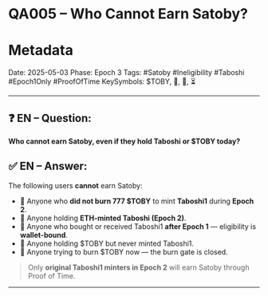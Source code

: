 # QA005 – Who Cannot Earn Satoby? 

# Metadata

Date: 2025-05-03
Phase: Epoch 3
Tags: #Satoby #Ineligibility #Taboshi #Epoch1Only #ProofOfTime
KeySymbols: \$TOBY, 🧬, 🚫, ⏳

---

## ❓ EN – Question:

**Who cannot earn Satoby, even if they hold Taboshi or \$TOBY today?**

## ✅ EN – Answer:

The following users **cannot** earn Satoby:

* 🚫 Anyone who **did not burn 777 \$TOBY** to mint **Taboshi1** during **Epoch 2**.
* 🚫 Anyone holding **ETH-minted Taboshi (Epoch 2)**.
* 🚫 Anyone who bought or received Taboshi1 **after Epoch 1** — eligibility is **wallet-bound**.
* 🚫 Anyone holding \$TOBY but never minted Taboshi1.
* 🚫 Anyone trying to burn \$TOBY now — the burn gate is closed.

> Only **original Taboshi1 minters in Epoch 2** will earn Satoby through Proof of Time.

---

